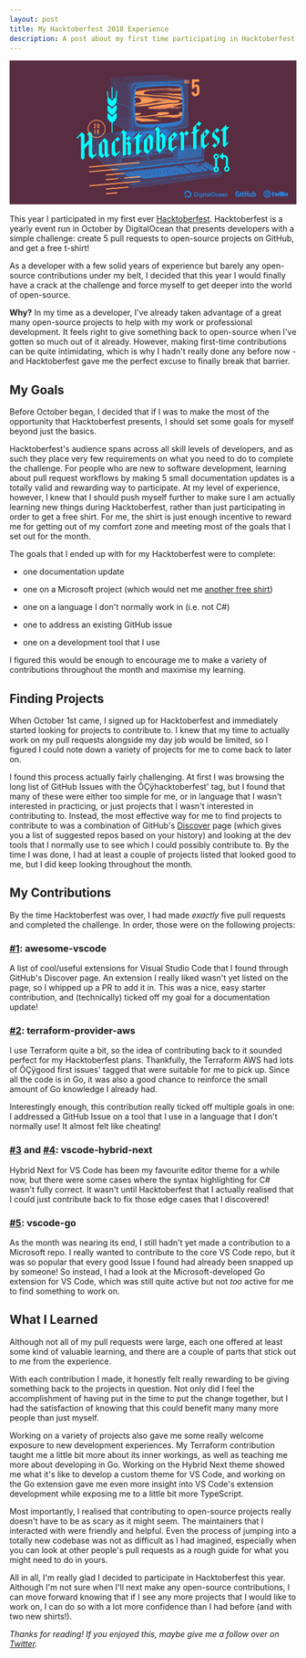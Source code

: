 ```yaml
---
layout: post
title: My Hacktoberfest 2018 Experience
description: A post about my first time participating in Hacktoberfest.
---
```


![](/assets/images/hacktoberfest/logo.png)

This year I participated in my first ever [Hacktoberfest](https://hacktoberfest.digitalocean.com/). Hacktoberfest is a yearly event run in October by DigitalOcean that presents developers with a simple challenge: create 5 pull requests to open-source projects on GitHub, and get a free t-shirt!

As a developer with a few solid years of experience but barely any open-source contributions under my belt, I decided that this year I would finally have a crack at the challenge and force myself to get deeper into the world of open-source.

**Why?** In my time as a developer, I've already taken advantage of a great many open-source projects to help with my work or professional development. It feels right to give something back to open-source when I've gotten so much out of it already. However, making first-time contributions can be quite intimidating, which is why I hadn't really done any before now - and Hacktoberfest gave me the perfect excuse to finally break that barrier.

## My Goals

Before October began, I decided that if I was to make the most of the opportunity that Hacktoberfest presents, I should set some goals for myself beyond just the basics.

Hacktoberfest's audience spans across all skill levels of developers, and as such they place very few requirements on what you need to do to complete the challenge. For people who are new to software development, learning about pull request workflows by making 5 small documentation updates is a totally valid and rewarding way to participate. At my level of experience, however, I knew that I should push myself further to make sure I am actually learning new things during Hacktoberfest, rather than just participating in order to get a free shirt. For me, the shirt is just enough incentive to reward me for getting out of my comfort zone and meeting most of the goals that I set out for the month.

The goals that I ended up with for my Hacktoberfest were to complete:

* one documentation update

* one on a Microsoft project (which would net me [another free shirt](https://open.microsoft.com/2018/09/30/join-hacktoberfest-2018-celebration-microsoft/))

* one on a language I don't normally work in (i.e. not C#)

* one to address an existing GitHub issue

* one on a development tool that I use

I figured this would be enough to encourage me to make a variety of contributions throughout the month and maximise my learning.

## Finding Projects

When October 1st came, I signed up for Hacktoberfest and immediately started looking for projects to contribute to. I knew that my time to actually work on my pull requests alongside my day job would be limited, so I figured I could note down a variety of projects for me to come back to later on.

I found this process actually fairly challenging. At first I was browsing the long list of GitHub Issues with the ÔÇÿhacktoberfest' tag, but I found that many of these were either too simple for me, or in language that I wasn't interested in practicing, or just projects that I wasn't interested in contributing to. Instead, the most effective way for me to find projects to contribute to was a combination of GitHub's [Discover](https://github.com/discover) page (which gives you a list of suggested repos based on your history) and looking at the dev tools that I normally use to see which I could possibly contribute to. By the time I was done, I had at least a couple of projects listed that looked good to me, but I did keep looking throughout the month.

## My Contributions

By the time Hacktoberfest was over, I had made *exactly* five pull requests and completed the challenge. In order, those were on the following projects:

### [#1](https://github.com/viatsko/awesome-vscode/pull/145): awesome-vscode

A list of cool/useful extensions for Visual Studio Code that I found through GitHub's Discover page. An extension I really liked wasn't yet listed on the page, so I whipped up a PR to add it in. This was a nice, easy starter contribution, and (technically) ticked off my goal for a documentation update!

### [#2](https://github.com/terraform-providers/terraform-provider-aws/pull/6103): terraform-provider-aws

I use Terraform quite a bit, so the idea of contributing back to it sounded perfect for my Hacktoberfest plans. Thankfully, the Terraform AWS had lots of ÔÇÿgood first issues' tagged that were suitable for me to pick up. Since all the code is in Go, it was also a good chance to reinforce the small amount of Go knowledge I already had.

Interestingly enough, this contribution really ticked off multiple goals in one: I addressed a GitHub Issue on a tool that I use in a language that I don't normally use! It almost felt like cheating!

### [#3](https://github.com/wyze/vscode-hybrid-next/pull/3) and [#4](https://github.com/wyze/vscode-hybrid-next/pull/5): vscode-hybrid-next

Hybrid Next for VS Code has been my favourite editor theme for a while now, but there were some cases where the syntax highlighting for C# wasn't fully correct. It wasn't until Hacktoberfest that I actually realised that I could just contribute back to fix those edge cases that I discovered!

### [#5](https://github.com/Microsoft/vscode-go/pull/2051): vscode-go

As the month was nearing its end, I still hadn't yet made a contribution to a Microsoft repo. I really wanted to contribute to the core VS Code repo, but it was so popular that every good Issue I found had already been snapped up by someone! So instead, I had a look at the Microsoft-developed Go extension for VS Code, which was still quite active but not *too* active for me to find something to work on.

## What I Learned

Although not all of my pull requests were large, each one offered at least some kind of valuable learning, and there are a couple of parts that stick out to me from the experience.

With each contribution I made, it honestly felt really rewarding to be giving something back to the projects in question. Not only did I feel the accomplishment of having put in the time to put the change together, but I had the satisfaction of knowing that this could benefit many many more people than just myself.

Working on a variety of projects also gave me some really welcome exposure to new development experiences. My Terraform contribution taught me a little bit more about its inner workings, as well as teaching me more about developing in Go. Working on the Hybrid Next theme showed me what it's like to develop a custom theme for VS Code, and working on the Go extension gave me even more insight into VS Code's extension development while exposing me to a little bit more TypeScript.

Most importantly, I realised that contributing to open-source projects really doesn't have to be as scary as it might seem. The maintainers that I interacted with were friendly and helpful. Even the process of jumping into a totally new codebase was not as difficult as I had imagined, especially when you can look at other people's pull requests as a rough guide for what you might need to do in yours.

All in all, I'm really glad I decided to participate in Hacktoberfest this year. Although I'm not sure when I'll next make any open-source contributions, I can move forward knowing that if I see any more projects that I would like to work on, I can do so with a lot more confidence than I had before (and with two new shirts!).

*Thanks for reading! If you enjoyed this, maybe give me a follow over on [Twitter](https://twitter.com/chrislewisdev).*
